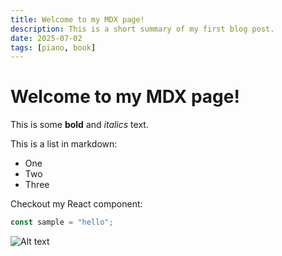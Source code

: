 ```yaml
---
title: Welcome to my MDX page!
description: This is a short summary of my first blog post.
date: 2025-07-02
tags: [piano, book]
---
```


# Welcome to my MDX page!

This is some **bold** and _italics_ text.

This is a list in markdown:

- One
- Two
- Three

Checkout my React component:

```js
const sample = "hello";
```

![Alt text](/profile.webp)

